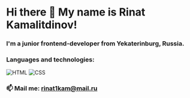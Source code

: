 # Hi there 👋 My name is Rinat Kamalitdinov! 
### I'm a junior frontend-developer from Yekaterinburg, Russia.

### Languages and technologies:

![HTML](https://img.shields.io/badge/-HTML-black?style=for-the-badge&logo=html5)
![CSS](https://img.shields.io/badge/-CSS-red?style=for-the-badge&logo=css3)


### 📫 Mail me: rinat1kam@mail.ru


<!--
**rinat-lucky/rinat-lucky** is a ✨ _special_ ✨ repository because its `README.md` (this file) appears on your GitHub profile.

Here are some ideas to get you started:

- 🔭 I’m currently working on ...
- 
- 👯 I’m looking to collaborate on ...
- 🤔 I’m looking for help with ...
- 💬 Ask me about ...
- 📫 Mail me: ...
- 😄 Pronouns: ...
- ⚡ Fun fact: ...
-->
